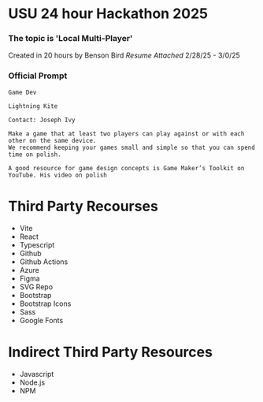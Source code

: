 # USU 24 hour Hackathon 2025

### The topic is 'Local Multi-Player'

Created in 20 hours by Benson Bird _Resume Attached_
2/28/25 - 3/0/25

### Official Prompt

```
Game Dev

Lightning Kite

Contact: Joseph Ivy

Make a game that at least two players can play against or with each other on the same device.
We recommend keeping your games small and simple so that you can spend time on polish.

A good resource for game design concepts is Game Maker’s Toolkit on YouTube. His video on polish
```

# Third Party Recourses

- Vite
- React
- Typescript
- Github
- Github Actions
- Azure
- Figma
- SVG Repo
- Bootstrap
- Bootstrap Icons
- Sass
- Google Fonts

# Indirect Third Party Resources

- Javascript
- Node.js
- NPM
